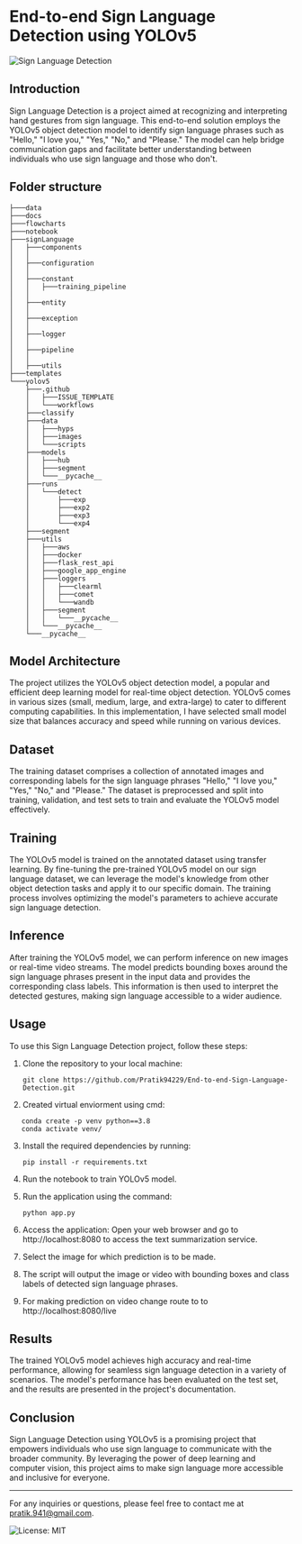 # End-to-end Sign Language Detection using YOLOv5

![Sign Language Detection](https://news.uga.edu/wp-content/uploads/2019/09/nonverbal-signals-810x486.jpg)

## Introduction

Sign Language Detection is a project aimed at recognizing and interpreting hand gestures from sign language. This end-to-end solution employs the YOLOv5 object detection model to identify sign language phrases such as "Hello," "I love you," "Yes," "No," and "Please." The model can help bridge communication gaps and facilitate better understanding between individuals who use sign language and those who don't.

## Folder structure
```
├───data
├───docs
├───flowcharts
├───notebook
├───signLanguage
│   ├───components
│   │   
│   ├───configuration
│   │  
│   ├───constant
│   │   ├───training_pipeline
│   │   
│   ├───entity
│   │   
│   ├───exception
│   │   
│   ├───logger
│   │ 
│   ├───pipeline
│   │  
│   ├───utils
├───templates
└───yolov5
    ├───.github
    │   ├───ISSUE_TEMPLATE
    │   └───workflows
    ├───classify
    ├───data
    │   ├───hyps
    │   ├───images
    │   └───scripts
    ├───models
    │   ├───hub
    │   ├───segment
    │   └───__pycache__
    ├───runs
    │   └───detect
    │       ├───exp
    │       ├───exp2
    │       ├───exp3
    │       └───exp4
    ├───segment
    ├───utils
    │   ├───aws
    │   ├───docker
    │   ├───flask_rest_api
    │   ├───google_app_engine
    │   ├───loggers
    │   │   ├───clearml
    │   │   ├───comet
    │   │   └───wandb
    │   ├───segment
    │   │   └───__pycache__
    │   └───__pycache__
    └───__pycache__
```

## Model Architecture

The project utilizes the YOLOv5 object detection model, a popular and efficient deep learning model for real-time object detection. YOLOv5 comes in various sizes (small, medium, large, and extra-large) to cater to different computing capabilities. In this implementation, I have selected small model size that balances accuracy and speed while running on various devices.

## Dataset

The training dataset comprises a collection of annotated images and corresponding labels for the sign language phrases "Hello," "I love you," "Yes," "No," and "Please." The dataset is preprocessed and split into training, validation, and test sets to train and evaluate the YOLOv5 model effectively.

## Training

The YOLOv5 model is trained on the annotated dataset using transfer learning. By fine-tuning the pre-trained YOLOv5 model on our sign language dataset, we can leverage the model's knowledge from other object detection tasks and apply it to our specific domain. The training process involves optimizing the model's parameters to achieve accurate sign language detection.

## Inference

After training the YOLOv5 model, we can perform inference on new images or real-time video streams. The model predicts bounding boxes around the sign language phrases present in the input data and provides the corresponding class labels. This information is then used to interpret the detected gestures, making sign language accessible to a wider audience.

## Usage

To use this Sign Language Detection project, follow these steps:

1. Clone the repository to your local machine:
   ```
   git clone https://github.com/Pratik94229/End-to-end-Sign-Language-Detection.git
   ```
2. Created virtual enviorment using cmd:
```
   conda create -p venv python==3.8
   conda activate venv/
```
3. Install the required dependencies by running:
   ```
   pip install -r requirements.txt
   ```

4. Run the notebook to train YOLOv5 model.

5. Run the application using the command:
   ```
   python app.py
   ```
6. Access the application: Open your web browser and go to http://localhost:8080 to access the text summarization service.

7. Select the image for which prediction is to be made.

8. The script will output the image or video with bounding boxes and class labels of detected sign language phrases.

9. For making prediction on video change route to to http://localhost:8080/live

## Results

The trained YOLOv5 model achieves high accuracy and real-time performance, allowing for seamless sign language detection in a variety of scenarios. The model's performance has been evaluated on the test set, and the results are presented in the project's documentation.

## Conclusion

Sign Language Detection using YOLOv5 is a promising project that empowers individuals who use sign language to communicate with the broader community. By leveraging the power of deep learning and computer vision, this project aims to make sign language more accessible and inclusive for everyone.

---

For any inquiries or questions, please feel free to contact me at pratik.941@gmail.com.

![License: MIT](https://img.shields.io/badge/License-MIT-yellow.svg)

